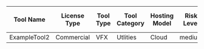 | Tool Name | License Type | Tool Type | Tool Category | Hosting Model | Risk Level | Output Handling Category | Usage Description | Official Website | Approval Status |
| --- | --- | --- | --- | --- | --- | --- | --- | --- | --- |
| ExampleTool2 | Commercial | VFX | Utlities | Cloud | medium | Internal | Demo | https://www.demo.com | Denied |
